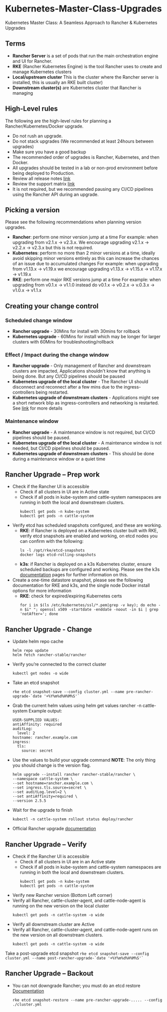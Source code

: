 # Kubernetes-Master-Class-Upgrades
Kubernetes Master Class: A Seamless Approach to Rancher &amp; Kubernetes Upgrades

## Terms
- **Rancher Server** is a set of pods that run the main orchestration engine and UI for Rancher.
- **RKE** (Rancher Kubernetes Engine) is the tool Rancher uses to create and manage Kubernetes clusters
- **Local/upstream cluster** This is the cluster where the Rancher server is installed, this is usually an RKE built cluster)
- **Downstream cluster(s)** are Kubernetes cluster that Rancher is managing

## High-Level rules
The following are the high-level rules for planning a Rancher/Kubernetes/Docker upgrade.
- Do not rush an upgrade.
- Do not stack upgrades (We recommended at least 24hours between upgrades)
- Make sure you have a good backup
- The recommended order of upgrades is Rancher, Kubernetes, and then Docker.
- All upgrades should be tested in a lab or non-prod environment before being deployed to Production.
- Review all release notes [link](https://github.com/rancher/rancher/releases/tag/v2.5.5)
- Review the support matrix [link](https://rancher.com/support-maintenance-terms/all-supported-versions/rancher-v2.5.5/)
- It is not required, but we recommended pausing any CI/CD pipelines using the Rancher API during an upgrade.

## Picking a version
Please see the following recommendations when planning version upgrades.
- **Rancher**: perform one minor version jump at a time
For example: when upgrading from v2.1.x -> v2.3.x. We encourage upgrading v2.1.x -> v2.2.x -> v2.3.x but this is not required.
- **Kubernetes**: perform no more than 2 minor versions at a time, ideally avoid skipping minor versions entirely as this can increase the chances of an issue due to accumulated changes
For example: when upgrading from v1.13.x -> v1.19.x we encourage upgrading v1.13.x -> v1.15.x -> v1.17.x -> v1.19.x
- **RKE**: perform one major RKE versions jump at a time
For example: when upgrading from v0.1.x -> v1.1.0 instead do v0.1.x -> v0.2.x -> v.0.3.x -> v1.0.x -> v1.1.x


## Creating your change control

### Scheduled change window
- **Rancher upgrade** - 30Mins for install with 30mins for rollback
- **Kubernetes upgrade** - 60Mins for install which may be longer for larger clusters with 60Mins for troubleshooting/rollback

### Effect / Impact during the change window
- **Rancher upgrade** - Only management of Rancher and downstream clusters are impacted, Applications shouldn't know that anything is being done. But any CI/CD pipelines should be paused
- **Kubernetes upgrade of the local cluster** - The Rancher UI should disconnect and reconnect after a few mins due to the ingress-controllers being restarted.
- **Kubernetes upgrade of downstream clusters** - Applications might see a short network blip as ingress-controllers and networking is restarted. See [link](https://rancher.com/blog/2020/zero-downtime/) for more details

### Maintenance window
- **Rancher upgrade** - A maintenance window is not required, but CI/CD pipelines should be paused.
- **Kubernetes upgrade of the local cluster** - A maintenance window is not needed, but CI/CD pipelines should be paused.
- **Kubernetes upgrade of downstream clusters** - This should be done during a maintenance window or a quiet time

## Rancher Upgrade – Prep work
- Check if the Rancher UI is accessible
    - Check if all clusters in UI are in Active state
    - Check if all pods in kube-system and cattle-system namespaces are running in both the local and downstream clusters.
        ```
        kubectl get pods -n kube-system
        kubectl get pods -n cattle-system
        ```
- Verify etcd has scheduled snapshots configured, and these are working.
    - **RKE**: if Rancher is deployed on a Kubernetes cluster built with RKE, verify etcd snapshots are enabled and working, on etcd nodes you can confirm with the following:
        ```
        ls -l /opt/rke/etcd-snapshots
        docker logs etcd-rolling-snapshots
        ```
    - **k3s**: if Rancher is deployed on a k3s Kubernetes cluster, ensure scheduled backups are configured and working. Please see the k3s [documentation](https://rancher.com/docs/k3s/latest/en/) pages for further information on this.
- Create a one-time datastore snapshot, please see the following documentation for RKE and k3s, and the single node Docker install options for more information
    - **RKE**: check for expired/expiring Kubernetes certs
        ```
        for i in $(ls /etc/kubernetes/ssl/*.pem|grep -v key); do echo -n $i" "; openssl x509 -startdate -enddate -noout -in $i | grep 'notAfter='; done
        ```

## Rancher Upgrade - Change
- Update helm repo cache
    ```
    helm repo update
    helm fetch rancher-stable/rancher
    ```
- Verify you’re connected to the correct cluster
    ```
    kubectl get nodes -o wide
    ```
- Take an etcd snapshot
    ```
    rke etcd snapshot-save --config cluster.yml --name pre-rancher-upgrade-`date '+%Y%m%d%H%M%S'`
    ```    
- Grab the current helm values using helm get values rancher -n cattle-system
    Example output:
    ```
    USER-SUPPLIED VALUES:
    antiAffinity: required
    auditLog:
      level: 2
    hostname: rancher.example.com
    ingress:
      tls:
        source: secret
    ```
- Use the values to build your upgrade command
    **NOTE**: The only thing you should change is the version flag.
    ```
    helm upgrade --install rancher rancher-stable/rancher \
    --namespace cattle-system \
    --set hostname=rancher.example.com \
    --set ingress.tls.source=secret \
    --set auditLog.level=2 \
    --set antiAffinity=required \
    --version 2.5.5
    ```
- Wait for the upgrade to finish
    ```
    kubectl -n cattle-system rollout status deploy/rancher
    ```
- Official Rancher upgrade [documentation](https://rancher.com/docs/rancher/v2.x/en/installation/install-rancher-on-k8s/upgrades/)

## Rancher Upgrade – Verify
- Check if the Rancher UI is accessible
    - Check if all clusters in UI are in an Active state
    - Check if all pods in kube-system and cattle-system namespaces are running in both the local and downstream clusters.
        ```
        kubectl get pods -n kube-system
        kubectl get pods -n cattle-system
        ```
- Verify new Rancher version (Bottom Left corner)
- Verify all Rancher, cattle-cluster-agent, and cattle-node-agent is running on the new version on the local cluster
    ```
    kubectl get pods -n cattle-system -o wide
    ```
- Verify all downstream cluster are Active
- Verify all Rancher, cattle-cluster-agent, and cattle-node-agent runs on the new version on all downstream clusters.
    ```
    kubectl get pods -n cattle-system -o wide
    ```
Take a post-upgrade etcd snapshot
    ```
    rke etcd snapshot-save --config cluster.yml --name post-rancher-upgrade-`date '+%Y%m%d%H%M%S'`
    ```

## Rancher Upgrade – Backout
- You can not downgrade Rancher; you must do an etcd restore [Documentation](https://rancher.com/docs/rke/latest/en/etcd-snapshots/restoring-from-backup/)
    ```
    rke etcd snapshot-restore --name pre-rancher-upgrade-..... --config ./cluster.yml
    ```
